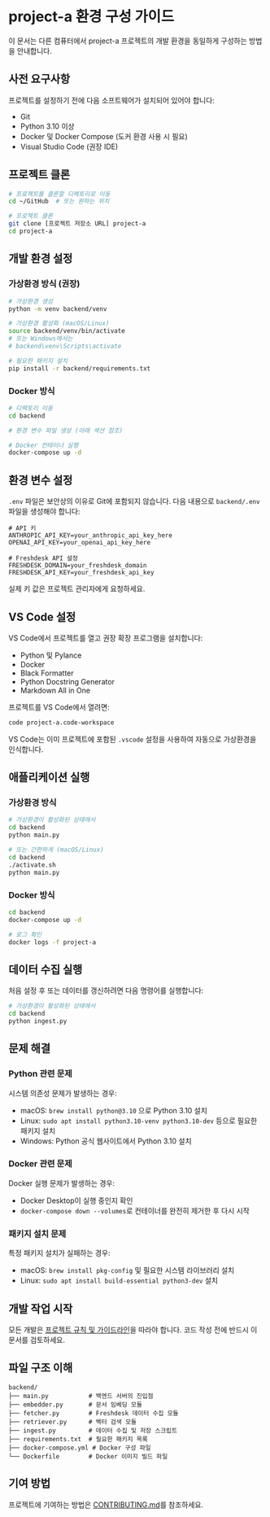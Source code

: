 # project-a 환경 구성 가이드

이 문서는 다른 컴퓨터에서 project-a 프로젝트의 개발 환경을 동일하게 구성하는 방법을 안내합니다.

## 사전 요구사항

프로젝트를 설정하기 전에 다음 소프트웨어가 설치되어 있어야 합니다:

- Git
- Python 3.10 이상
- Docker 및 Docker Compose (도커 환경 사용 시 필요)
- Visual Studio Code (권장 IDE)

## 프로젝트 클론

```bash
# 프로젝트를 클론할 디렉토리로 이동
cd ~/GitHub  # 또는 원하는 위치

# 프로젝트 클론
git clone [프로젝트 저장소 URL] project-a
cd project-a
```

## 개발 환경 설정

### 가상환경 방식 (권장)

```bash
# 가상환경 생성
python -m venv backend/venv

# 가상환경 활성화 (macOS/Linux)
source backend/venv/bin/activate
# 또는 Windows에서는
# backend\venv\Scripts\activate

# 필요한 패키지 설치
pip install -r backend/requirements.txt
```

### Docker 방식

```bash
# 디렉토리 이동
cd backend

# 환경 변수 파일 생성 (아래 섹션 참조)

# Docker 컨테이너 실행
docker-compose up -d
```

## 환경 변수 설정

`.env` 파일은 보안상의 이유로 Git에 포함되지 않습니다. 다음 내용으로 `backend/.env` 파일을 생성해야 합니다:

```
# API 키
ANTHROPIC_API_KEY=your_anthropic_api_key_here
OPENAI_API_KEY=your_openai_api_key_here

# Freshdesk API 설정
FRESHDESK_DOMAIN=your_freshdesk_domain
FRESHDESK_API_KEY=your_freshdesk_api_key
```

실제 키 값은 프로젝트 관리자에게 요청하세요.

## VS Code 설정

VS Code에서 프로젝트를 열고 권장 확장 프로그램을 설치합니다:
- Python 및 Pylance
- Docker
- Black Formatter
- Python Docstring Generator
- Markdown All in One

프로젝트를 VS Code에서 열려면:
```bash
code project-a.code-workspace
```

VS Code는 이미 프로젝트에 포함된 `.vscode` 설정을 사용하여 자동으로 가상환경을 인식합니다.

## 애플리케이션 실행

### 가상환경 방식

```bash
# 가상환경이 활성화된 상태에서
cd backend
python main.py

# 또는 간편하게 (macOS/Linux)
cd backend
./activate.sh
python main.py
```

### Docker 방식

```bash
cd backend
docker-compose up -d

# 로그 확인
docker logs -f project-a
```

## 데이터 수집 실행

처음 설정 후 또는 데이터를 갱신하려면 다음 명령어를 실행합니다:

```bash
# 가상환경이 활성화된 상태에서
cd backend
python ingest.py
```

## 문제 해결

### Python 관련 문제

시스템 의존성 문제가 발생하는 경우:
- macOS: `brew install python@3.10` 으로 Python 3.10 설치
- Linux: `sudo apt install python3.10-venv python3.10-dev` 등으로 필요한 패키지 설치
- Windows: Python 공식 웹사이트에서 Python 3.10 설치

### Docker 관련 문제

Docker 실행 문제가 발생하는 경우:
- Docker Desktop이 실행 중인지 확인
- `docker-compose down --volumes`로 컨테이너를 완전히 제거한 후 다시 시작

### 패키지 설치 문제

특정 패키지 설치가 실패하는 경우:
- macOS: `brew install pkg-config` 및 필요한 시스템 라이브러리 설치
- Linux: `sudo apt install build-essential python3-dev` 설치

## 개발 작업 시작

모든 개발은 [프로젝트 규칙 및 가이드라인](./PROJECT_RULES.md)을 따라야 합니다. 코드 작성 전에 반드시 이 문서를 검토하세요.

## 파일 구조 이해

```
backend/
├── main.py           # 백엔드 서버의 진입점
├── embedder.py       # 문서 임베딩 모듈
├── fetcher.py        # Freshdesk 데이터 수집 모듈
├── retriever.py      # 벡터 검색 모듈
├── ingest.py         # 데이터 수집 및 저장 스크립트
├── requirements.txt  # 필요한 패키지 목록
├── docker-compose.yml # Docker 구성 파일
└── Dockerfile        # Docker 이미지 빌드 파일
```

## 기여 방법

프로젝트에 기여하는 방법은 [CONTRIBUTING.md](./CONTRIBUTING.md)를 참조하세요.